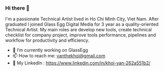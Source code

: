 ### Hi there 👋
I'm a passionate Technical Artist lived in Ho Chi Minh City, Viet Nam. After graduated I joined Glass Egg Digital Media for 3 year as a quality-oriented Technical Artist. My main roles are develop new tools, create technical checklist for company project, improve tools performance, pipelines and workflow for productivity and efficiency.

- 🔭 I’m currently working on GlassEgg
- 📫 How to reach me: vanthekhoi@gmail.com
- 💬 My LinkedIn : https://www.linkedin.com/in/khoi-van-262a551b2/
<!--
**VanTheKhoi/VanTheKhoi** is a ✨ _special_ ✨ repository because its `README.md` (this file) appears on your GitHub profile.

Here are some ideas to get you started:

- 🔭 I’m currently working on ...
- 🌱 I’m currently learning ...
- 👯 I’m looking to collaborate on ...
- 🤔 I’m looking for help with ...
- 💬 Ask me about ...
- 📫 How to reach me: ...
- 😄 Pronouns: ...
- ⚡ Fun fact: ...
-->

